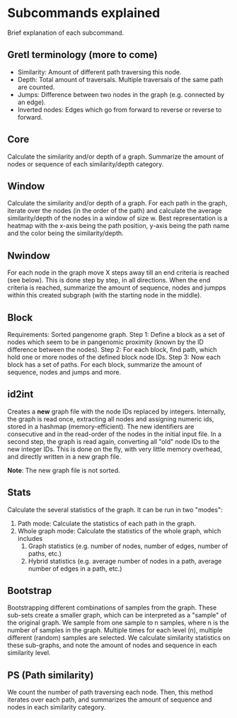 # Subcommands explained

Brief explanation of each subcommand. 

## Gretl terminology (more to come)
- Similarity: Amount of different path traversing this node.
- Depth: Total amount of traversals. Multiple traversals of the same path are counted.
- Jumps: Difference between two nodes in the graph (e.g. connected by an edge). 
- Inverted nodes: Edges which go from forward to reverse or reverse to forward.

## Core 
Calculate the similarity and/or depth of a graph. Summarize the amount of nodes or sequence of each similarity/depth category. 

## Window
Calculate the similarity and/or depth of a graph. For each path in the graph, iterate over the nodes (in the order of the path) and calculate the average similarity/depth of the nodes in a window of size w. Best representation is a heatmap with the x-axis being the path position, y-axis being the path name and the color being the similarity/depth.

## Nwindow
For each node in the graph move X steps away till an end criteria is reached (see below). This is done step by step, in all directions. When the end criteria is reached, summarize the amount of sequence, nodes and jumpps within this created subgraph (with the starting node in the middle).

## Block 
Requirements: Sorted pangenome graph.
Step 1: Define a block as a set of nodes which seem to be in pangenomic proximity (known by the ID difference between the nodes).
Step 2: For each block, find path, which hold one or more nodes of the defined block node IDs. 
Step 3: Now each block has a set of paths. For each block, summarize the amount of sequence, nodes and jumps and more.


## id2int
Creates a **new** graph file with the node IDs replaced by integers. 
Internally, the graph is read once, extracting all nodes and assigning numeric ids, stored in a hashmap (memory-efficient). The new identifiers are consecutive and in the read-order of the nodes in the initial input file. 
In a second step, the graph is read again, converting all "old" node IDs to the new integer IDs. This is done on the fly, with very little memory overhead, and directly written in a new graph file.

**Note**: The new graph file is not sorted.


## Stats
Calculate the several statistics of the graph. It can be run in two "modes": 
1. Path mode: Calculate the statistics of each path in the graph.
2. Whole graph mode: Calculate the statistics of the whole graph, which includes
   1. Graph statistics (e.g. number of nodes, number of edges, number of paths, etc.)
   2. Hybrid statistics (e.g. average number of nodes in a path, average number of edges in a path, etc.)

## Bootstrap
Bootstrapping different combinations of samples from the graph. These sub-sets create a smaller graph, which can be interpreted as a "sample" of the original graph. We sample from one sample to n samples, where n is the number of samples in the graph. Multiple times for each level (n), multiple different (random) samples are selected. We calculate similarity statistics on these sub-graphs, and note the amount of nodes and sequence in each similarity level.

## PS (Path similarity)
We count the number of path traversing each node. Then, this method iterates over each path, and summarizes the amount of sequence and nodes in each similarity category.
